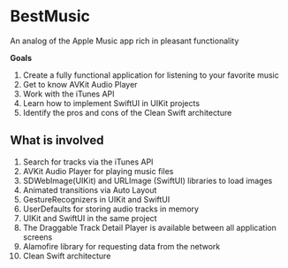 # BestMusic
An analog of the Apple Music app rich in pleasant functionality

**Goals**
1. Create a fully functional application for listening to your favorite music
2. Get to know AVKit Audio Player
3. Work with the iTunes API
4. Learn how to implement SwiftUI in UIKit projects
5. Identify the pros and cons of the Clean Swift architecture

## What is involved

1. Search for tracks via the iTunes API
2. AVKit Audio Player for playing music files
3. SDWebImage(UIKit) and URLImage (SwiftUI) libraries to load images
4. Animated transitions via Auto Layout
5. GestureRecognizers in UIKit and SwiftUI
6. UserDefaults for storing audio tracks in memory
7. UIKit and SwiftUI in the same project
8. The Draggable Track Detail Player is available between all application screens
9. Alamofire library for requesting data from the network
10. Clean Swift architecture
